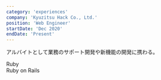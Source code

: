 ```yaml
---
category: 'experiences'
company: 'Kyuzitsu Hack Co., Ltd.'
position: 'Web Engineer'
startDate: 'Dec 2020'
endDate: 'Present'
---
```


アルバイトとして業務のサポート開発や新機能の開発に携わる。

Ruby  
Ruby on Rails
